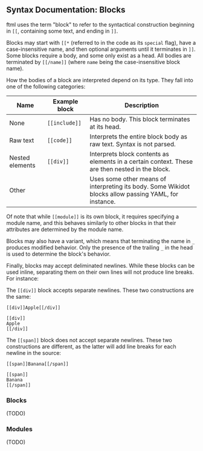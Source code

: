 ## Syntax Documentation: Blocks

ftml uses the term "block" to refer to the syntactical construction beginning in `[[`, containing some text, and ending in `]]`.

Blocks may start with `[[*` (referred to in the code as its `special` flag), have a case-insensitive name, and then optional arguments until it terminates in `]]`. Some blocks require a body, and some only exist as a head. All bodies are terminated by `[[/name]]` (where `name` being the case-insensitive block name).

How the bodies of a block are interpreted depend on its type. They fall into one of the following categories:

| Name            | Example block | Description |
|-----------------|---------------|-------------|
| None            | `[[include]]` | Has no body. This block terminates at its head. |
| Raw text        | `[[code]]`    | Interprets the entire block body as raw text. Syntax is not parsed. |
| Nested elements | `[[div]]`     | Interprets block contents as elements in a certain context. These are then nested in the block. |
| Other           |               | Uses some other means of interpreting its body. Some Wikidot blocks allow passing YAML, for instance. |

Of note that while `[[module]]` is its own block, it requires specifying a module name, and this behaves similarly to other blocks in that their attributes are determined by the module name.

Blocks may also have a variant, which means that terminating the name in `_` produces modified behavior. Only the presence of the trailing `_` in the head is used to determine the block's behavior.

Finally, blocks may accept deliminated newlines. While these blocks can be used inline, separating them on their own lines will not produce line breaks. For instance:

The `[[div]]` block accepts separate newlines. These two constructions are the same:

```
[[div]]Apple[[/div]]
```

```
[[div]]
Apple
[[/div]]
```

The `[[span]]` block does not accept separate newlines. These two constructions are different, as the latter will add line breaks for each newline in the source:

```
[[span]]Banana[[/span]]
```

```
[[span]]
Banana
[[/span]]
```

### Blocks

(TODO)

### Modules

(TODO)
